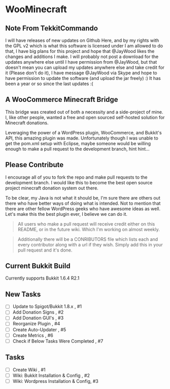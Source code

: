 WooMinecraft
============

Note From TekkitCommando
------------

I will have releases of new updates on Github Here, and by my rights with the GPL v2 which is what this software is licensed under I am allowed to do that, I have big plans for this project and hope that @JayWood likes the changes and additions I make. I will probably not post a download for the updates anywhere else until I have permission from @JayWood, but that doesn't mean you can upload my updates anywhere else and take credit for it (Please don't do it), I have message @JayWood via Skype and hope to have permission to update the software (and upload the jar freely) :) It has been a year or so since the last updates :(

A WooCommerce Minecraft Bridge
------------

This bridge was created out of both a necessity and a side-project of mine.  I, like other people, wanted a free and open sourced self-hosted solution for Minecraft donations.

Leveraging the power of a WordPress plugin, WooCommerce, and Bukkit's API, this amazing plugin was made.  Unfortunately though I was unable to get the pom.xml setup with Eclipse, maybe someone would be willing enough to make a pull request to the development branch, hint hint...

Please Contribute
-------------

I encourage all of you to fork the repo and make pull requests to the development branch.  I would like this to become the best open source project minecraft donation system out there.  

To be clear, my Java is not what it should be, I'm sure there are others out there who have better ways of doing what is intended.  Not to mention that there are other fellow WordPress geeks who have awesome ideas as well.  Let's make this the best plugin ever, I believe we can do it.

> All users who make a pull request will receive credit either on this README, or in the future wiki.  Which I'm working on almost weekly.

> Additionally there will be a CONRIBUTORS file which lists each and every contributor along with a url if they wish.  Simply add this in your pull request and it's done.

Current Bukkit Build
-------------

Currently supports Bukkit 1.6.4 R2.1

New Tasks
-------------
- [ ] Update to Spigot/Bukkit 1.8.x , #1
- [ ] Add Donation Signs , #2
- [ ] Add Donation GUI's , #3
- [ ] Reorganize Plugin , #4
- [ ] Create Auto-Updater , #5
- [ ] Create Metrics , #6
- [ ] Check if Below Tasks Were Completed , #7

Tasks
-------------
- [ ] Create Wiki , #1
- [ ] Wiki: Bukkit Installation & Config , #2
- [ ] Wiki: Wordpress Installation & Config, #3
